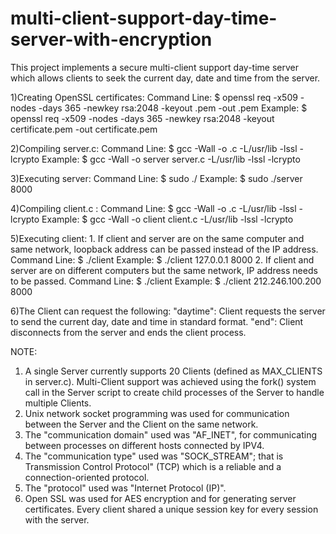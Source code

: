 # multi-client-support-day-time-server-with-encryption
This project implements a secure multi-client support day-time server which allows clients to seek the current day, date and time from the server.

1)Creating OpenSSL certificates:
Command Line: $ openssl req -x509 -nodes -days 365 -newkey rsa:2048 -keyout <KEYFILENAME>.pem -out <CERTIFICATEFILENAME>.pem
Example: $ openssl req -x509 -nodes -days 365 -newkey rsa:2048 -keyout certificate.pem -out certificate.pem
	
2)Compiling server.c:
	Command Line: $ gcc -Wall -o <OUTPUTFILE> <INPUTFILE>.c -L/usr/lib -lssl -lcrypto
	Example: $ gcc -Wall -o server server.c -L/usr/lib -lssl -lcrypto
	
3)Executing server:
	Command Line: $ sudo ./<FILENAME> <PORTNUMBER>
	Example: $ sudo ./server 8000
	
4)Compiling client.c :
	Command Line: $ gcc -Wall -o <OUTPUTFILE> <INPUTFILE>.c -L/usr/lib -lssl -lcrypto
	Example: $ gcc -Wall -o client client.c -L/usr/lib -lssl -lcrypto
	
5)Executing client:
	1. If client and server are on the same computer and same network, loopback address can be passed instead of the IP address.
		Command Line: $ ./client <LOOPBACKADDRESS> <PORTNUMBER>
		Example: $ ./client 127.0.0.1 8000
	2. If client and server are on different computers but the same network, IP address needs to be passed.
		Command Line: $ ./client <IPADDRESS> <PORTNUMBER>
		Example: $ ./client 212.246.100.200 8000
			
6)The Client can request the following:
	"daytime": Client requests the server to send the current day, date and time in standard format.
	"end": Client disconnects from the server and ends the client process.
	
NOTE: 
1) A single Server currently supports 20 Clients (defined as MAX_CLIENTS in server.c). Multi-Client support was achieved using the fork() system call in the Server script to create child processes
of the Server to handle multiple Clients.
2) Unix network socket programming was used for communication between the Server and the Client on the same network. 
3) The "communication domain" used was "AF_INET", for communicating between processes on different hosts connected by IPV4.  
4) The "communication type" used was "SOCK_STREAM"; that is Transmission Control Protocol" (TCP) which is a reliable and a connection-oriented protocol.
5) The "protocol" used was "Internet Protocol (IP)".
6) Open SSL was used for AES encryption and for generating server certificates. Every client shared a unique session key for every session with the server.
